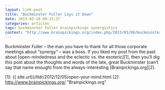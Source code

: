 ```yaml
---
layout: link-post
title: "Buckminster Fuller Lays it Down"
date: 2013-03-10 09:15:27
categories: articles
tags: buckminster fuller brainpickings synergistics
context: "http://www.brainpickings.org/index.php/2013/03/08/buckminster-fuller-synergetics/"
---
```


Buckminster Fuller – the man you have to thank for all those corporate meetings about “synergy” – was a boss. If you liked my post from the past about [open-mindedness and the eclectic vs. the esoteric][1], then you’ll dig this post about the thoughts and words of the late, great Buckminster (can’t say that name enough) from the always-interesting [Brainpickings.org][2].


[1]: {{ site.url}}/tldr/2012/12/05/open-your-mind.html 
[2]: http://www.brainpickings.org/ "Brainpickings.org"

